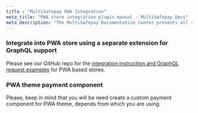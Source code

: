 ```yaml
---
title : "MultiSafepay PWA Integration"
meta_title: "PWA store integration plugin manual - MultiSafepay Docs"
meta_description: "The MultiSafepay Documentation Center presents all relevant information about our Plugins and API. You can also find support pages for payment methods, tools and general questions as well as the contact details of our Support and Integration Teams."
---
```


### Integrate into PWA store using a separate extension for GraphQL support

Please see our GitHub repo for the [integration instruction and GraphQL request examples](https://github.com/MultiSafepay/magento2-graphql) for PWA based stores.

### PWA theme payment component

Please, keep in mind that you will be need create a custom payment component for PWA theme, depends from which you are using. 
